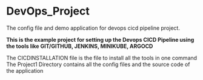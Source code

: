 # DevOps_Project
The config file and demo application for devops cicd pipeline project.

**This is the example project for setting up the Devops CICD Pipeline using the tools like GIT/GITHUB, JENKINS, MINIKUBE, ARGOCD** 

The CICDINSTALLATION file is the file to install all the tools in one command <br>
The Project1 Directory contains all the config files and the source code of the application
